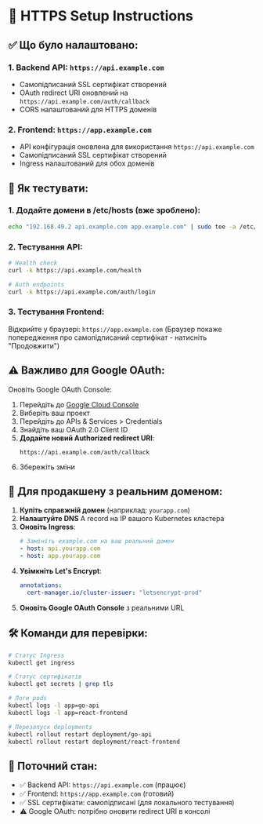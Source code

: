 # 🔐 HTTPS Setup Instructions

## ✅ Що було налаштовано:

### 1. **Backend API**: `https://api.example.com`
- Самопідписаний SSL сертифікат створений
- OAuth redirect URI оновлений на `https://api.example.com/auth/callback`
- CORS налаштований для HTTPS доменів

### 2. **Frontend**: `https://app.example.com`
- API конфігурація оновлена для використання `https://api.example.com`
- Самопідписаний SSL сертифікат створений
- Ingress налаштований для обох доменів

## 🚀 Як тестувати:

### 1. **Додайте домени в /etc/hosts** (вже зроблено):
```bash
echo "192.168.49.2 api.example.com app.example.com" | sudo tee -a /etc/hosts
```

### 2. **Тестування API**:
```bash
# Health check
curl -k https://api.example.com/health

# Auth endpoints
curl -k https://api.example.com/auth/login
```

### 3. **Тестування Frontend**:
Відкрийте у браузері: `https://app.example.com`
(Браузер покаже попередження про самопідписаний сертифікат - натисніть "Продовжити")

## ⚠️ Важливо для Google OAuth:

Оновіть Google OAuth Console:
1. Перейдіть до [Google Cloud Console](https://console.cloud.google.com/)
2. Виберіть ваш проект
3. Перейдіть до APIs & Services > Credentials
4. Знайдіть ваш OAuth 2.0 Client ID
5. **Додайте новий Authorized redirect URI**:
   ```
   https://api.example.com/auth/callback
   ```
6. Збережіть зміни

## 🔄 Для продакшену з реальним доменом:

1. **Купіть справжній домен** (наприклад: `yourapp.com`)
2. **Налаштуйте DNS** A record на IP вашого Kubernetes кластера
3. **Оновіть Ingress**:
   ```yaml
   # Замініть example.com на ваш реальний домен
   - host: api.yourapp.com
   - host: app.yourapp.com
   ```
4. **Увімкніть Let's Encrypt**:
   ```yaml
   annotations:
     cert-manager.io/cluster-issuer: "letsencrypt-prod"
   ```
5. **Оновіть Google OAuth Console** з реальними URL

## 🛠️ Команди для перевірки:

```bash
# Статус Ingress
kubectl get ingress

# Статус сертифікатів
kubectl get secrets | grep tls

# Логи pods
kubectl logs -l app=go-api
kubectl logs -l app=react-frontend

# Перезапуск deployments
kubectl rollout restart deployment/go-api
kubectl rollout restart deployment/react-frontend
```

## 🎯 Поточний стан:
- ✅ Backend API: `https://api.example.com` (працює)
- ✅ Frontend: `https://app.example.com` (готовий)
- ✅ SSL сертифікати: самопідписані (для локального тестування)
- ⚠️ Google OAuth: потрібно оновити redirect URI в консолі
